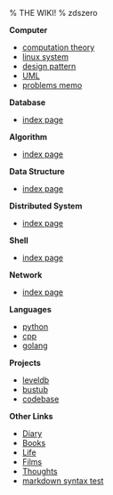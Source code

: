 % THE WIKI!
% zdszero

__Computer__

* [computation theory](./computation_theory/index.md)
* [linux system](./linux_system/index.md)
* [design pattern](design_pattern/index.md)
* [UML](./UML.md)
* [problems memo](./problems_memo.md)

__Database__

* [index page](./db/index.md)

__Algorithm__

* [index page](./algorithm/index.md)

__Data Structure__

* [index page](./ds/index.md)

__Distributed System__

* [index page](distributed/index.md)

__Shell__

* [index page](./shell/index.md)

__Network__

* [index page](./network/index.md)

__Languages__

* [python](./python/index.md)
* [cpp](./cpp/index.md)
* [golang](./golang/index.md)

__Projects__

* [leveldb](./projects/leveldb/index.md)
* [bustub](./bustub/index.md)
* [codebase](./codebase/index.md)

__Other Links__

* [Diary](diary/index.md)
* [Books](books/index.md)
* [Life](life/life.md)
* [Films](films/index.md)
* [Thoughts](thoughts/index.md)
* [markdown syntax test](./markdown_syntax_test.md)
